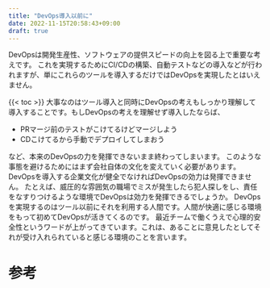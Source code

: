 ```yaml
---
title: "DevOps導入以前に"
date: 2022-11-15T20:58:43+09:00
draft: true
---
```

DevOpsは開発生産性、ソフトウェアの提供スピードの向上を図る上で重要な考えです。
これを実現するためにCI/CDの構築、自動テストなどの導入などが行われますが、単にこれらのツールを導入するだけではDevOpsを実現したとはいえません。
<!--more-->
{{< toc >}}
大事なのはツール導入と同時にDevOpsの考えもしっかり理解して導入することです。もしDevOpsの考えを理解せず導入したならば、
- PRマージ前のテストがこけてるけどマージしよう
- CDこけてるから手動でデプロイしてしまおう

など、本来のDevOpsの力を発揮できないまま終わってしまいます。
このような事態を避けるためにはまず会社自体の文化を変えていく必要があります。
DevOpsを導入する企業文化が健全でなければDevOpsの効力は発揮できません。
たとえば、威圧的な雰囲気の職場でミスが発生したら犯人探しをし、責任をなすりつけるような環境でDevOpsは効力を発揮できるでしょうか。
DevOpsを実現するのはツール以前にそれを利用する人間です。人間が快適に感じる環境をもって初めてDevOpsが活きてくるのです。
最近チームで働くうえで心理的安全性というワードが上がってきています。これは、あることに意見したとしてそれが受け入れられていると感じる環境のことを言います。





# 参考
